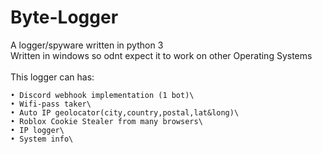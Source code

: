 # Byte-Logger
A logger/spyware written in python 3\
Written in windows so odnt expect it to work on other Operating Systems\
\
This logger can has:
```
• Discord webhook implementation (1 bot)\
• Wifi-pass taker\
• Auto IP geolocator(city,country,postal,lat&long)\
• Roblox Cookie Stealer from many browsers\
• IP logger\
• System info\
```

